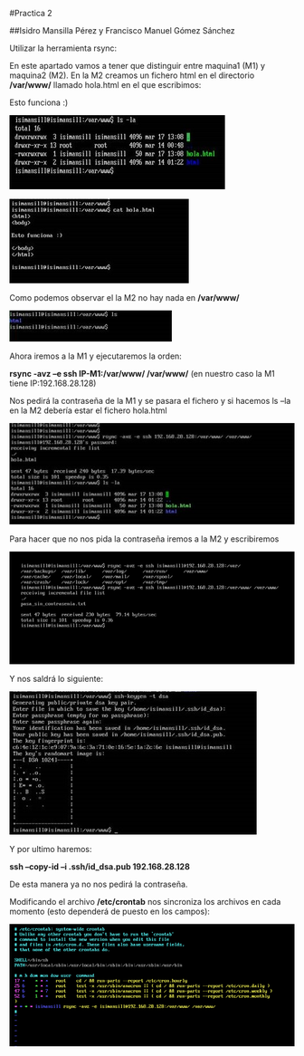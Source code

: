 #Practica 2

##Isidro Mansilla Pérez y Francisco Manuel Gómez Sánchez

Utilizar la herramienta rsync:

En este apartado vamos a tener que distinguir entre maquina1 (M1) y maquina2 (M2).
En la M2 creamos un fichero html en el directorio **/var/www/** llamado hola.html en el que  escribimos:

<html>
<body>
Esto funciona  :)
</body>
</html>

![imagen](https://github.com/FranGS/swap1516/blob/master/Practicas/practica2/Capturas/imagen3.png)

![imagen](https://github.com/FranGS/swap1516/blob/master/Practicas/practica2/Capturas/imagen4.png)

Como podemos observar el la M2 no hay nada en **/var/www/**

![imagen](https://github.com/FranGS/swap1516/blob/master/Practicas/practica2/Capturas/imagen5.png)

Ahora iremos a la M1 y ejecutaremos la orden:

 **rsync -avz –e ssh IP-M1:/var/www/ /var/www/** (en nuestro caso la M1 tiene IP:192.168.28.128)
 
Nos pedirá la contraseña de la M1 y se pasara el fichero y si hacemos ls –la en la M2 debería estar el fichero hola.html

![imagen](https://github.com/FranGS/swap1516/blob/master/Practicas/practica2/Capturas/imagen6.png)

Para hacer que no nos pida la contraseña iremos a la M2 y  escribiremos

![imagen](https://github.com/FranGS/swap1516/blob/master/Practicas/practica2/Capturas/imagen1.png)

Y nos saldrá lo siguiente:

![imagen](https://github.com/FranGS/swap1516/blob/master/Practicas/practica2/Capturas/imagen7.png)

Y por ultimo haremos:

 **ssh –copy-id –i .ssh/id_dsa.pub 192.168.28.128**

De esta manera ya no nos pedirá la contraseña.

Modificando el archivo **/etc/crontab** nos sincroniza los archivos en cada momento (esto dependerá de puesto en los campos):

![imagen](https://github.com/FranGS/swap1516/blob/master/Practicas/practica2/Capturas/imagen2.png)



